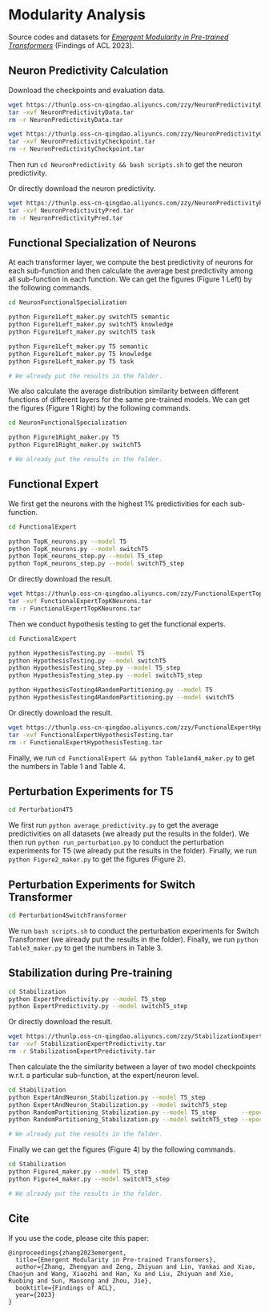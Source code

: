 # Modularity Analysis

Source codes and datasets for *[Emergent Modularity in Pre-trained Transformers](https://arxiv.org/abs/2305.18390)* (Findings of ACL 2023).

## Neuron Predictivity Calculation

Download the checkpoints and evaluation data.

```bash
wget https://thunlp.oss-cn-qingdao.aliyuncs.com/zzy/NeuronPredictivityData.tar
tar -xvf NeuronPredictivityData.tar
rm -r NeuronPredictivityData.tar

wget https://thunlp.oss-cn-qingdao.aliyuncs.com/zzy/NeuronPredictivityCheckpoint.tar
tar -xvf NeuronPredictivityCheckpoint.tar
rm -r NeuronPredictivityCheckpoint.tar
```

Then run `cd NeuronPredictivity && bash scripts.sh` to get the neuron predictivity.

Or directly download the neuron predictivity.

```bash
wget https://thunlp.oss-cn-qingdao.aliyuncs.com/zzy/NeuronPredictivityPred.tar
tar -xvf NeuronPredictivityPred.tar
rm -r NeuronPredictivityPred.tar
```

## Functional Specialization of Neurons


At each transformer layer, we compute the best predictivity of neurons for each sub-function and then calculate the average best predictivity among all sub-function in each function. We can get the figures (Figure 1 Left) by the following commands.

```bash
cd NeuronFunctionalSpecialization

python Figure1Left_maker.py switchT5 semantic
python Figure1Left_maker.py switchT5 knowledge
python Figure1Left_maker.py switchT5 task

python Figure1Left_maker.py T5 semantic
python Figure1Left_maker.py T5 knowledge
python Figure1Left_maker.py T5 task

# We already put the results in the folder.
```

We also calculate the average distribution similarity between different functions of different layers for the same pre-trained models. We can get the figures (Figure 1 Right) by the following commands.

```bash
cd NeuronFunctionalSpecialization

python Figure1Right_maker.py T5
python Figure1Right_maker.py switchT5

# We already put the results in the folder.
```

## Functional Expert


We first get the neurons with the highest 1% predictivities for each sub-function.

```bash
cd FunctionalExpert

python TopK_neurons.py --model T5
python TopK_neurons.py --model switchT5
python TopK_neurons_step.py --model T5_step
python TopK_neurons_step.py --model switchT5_step
```

Or directly download the result.

```bash
wget https://thunlp.oss-cn-qingdao.aliyuncs.com/zzy/FunctionalExpertTopKNeurons.tar
tar -xvf FunctionalExpertTopKNeurons.tar
rm -r FunctionalExpertTopKNeurons.tar
```

Then we conduct hypothesis testing to get the functional experts.

```bash
cd FunctionalExpert

python HypothesisTesting.py --model T5
python HypothesisTesting.py --model switchT5
python HypothesisTesting_step.py --model T5_step
python HypothesisTesting_step.py --model switchT5_step

python HypothesisTesting4RandomPartitioning.py --model T5
python HypothesisTesting4RandomPartitioning.py --model switchT5
```

Or directly download the result.

```bash
wget https://thunlp.oss-cn-qingdao.aliyuncs.com/zzy/FunctionalExpertHypothesisTesting.tar
tar -xvf FunctionalExpertHypothesisTesting.tar
rm -r FunctionalExpertHypothesisTesting.tar
```

Finally, we run `cd FunctionalExpert && python Table1and4_maker.py` to get the numbers in Table 1 and Table 4.

## Perturbation Experiments for T5

```bash
cd Perturbation4T5
```

We first run `python average_predictivity.py` to get the average predictivities on all datasets (we already put the results in the folder). We then run `python run_perturbation.py` to conduct the perturbation experiments for T5 (we already put the results in the folder). Finally, we run `python Figure2_maker.py` to get the figures (Figure 2).

## Perturbation Experiments for Switch Transformer

```bash
cd Perturbation4SwitchTransformer
```

We run `bash scripts.sh` to conduct the perturbation experiments for Switch Transformer (we already put the results in the folder). Finally, we run `python Table3_maker.py` to get the numbers in Table 3.

## Stabilization during Pre-training

```bash
cd Stabilization
python ExpertPredictivity.py --model T5_step
python ExpertPredictivity.py --model switchT5_step
```

Or directly download the result.

```bash
wget https://thunlp.oss-cn-qingdao.aliyuncs.com/zzy/StabilizationExpertPredictivity.tar
tar -xvf StabilizationExpertPredictivity.tar
rm -r StabilizationExpertPredictivity.tar
```

Then calculate the the similarity between a layer of two model checkpoints w.r.t. a particular sub-function, at the expert/neuron level.

```bash
cd Stabilization
python ExpertAndNeuron_Stabilization.py --model T5_step
python ExpertAndNeuron_Stabilization.py --model switchT5_step
python RandomPartitioning_Stabilization.py --model T5_step       --epoch 50
python RandomPartitioning_Stabilization.py --model switchT5_step --epoch 30

# We already put the results in the folder.
```

Finally we can get the figures (Figure 4) by the following commands.

```bash
cd Stabilization
python Figure4_maker.py --model T5_step
python Figure4_maker.py --model switchT5_step

# We already put the results in the folder.
```

## Cite

If you use the code, please cite this paper:

```
@inproceedings{zhang2023emergent,
  title={Emergent Modularity in Pre-trained Transformers},
  author={Zhang, Zhengyan and Zeng, Zhiyuan and Lin, Yankai and Xiao, Chaojun and Wang, Xiaozhi and Han, Xu and Liu, Zhiyuan and Xie, Ruobing and Sun, Maosong and Zhou, Jie},
  booktitle={Findings of ACL},
  year={2023}
}
```
